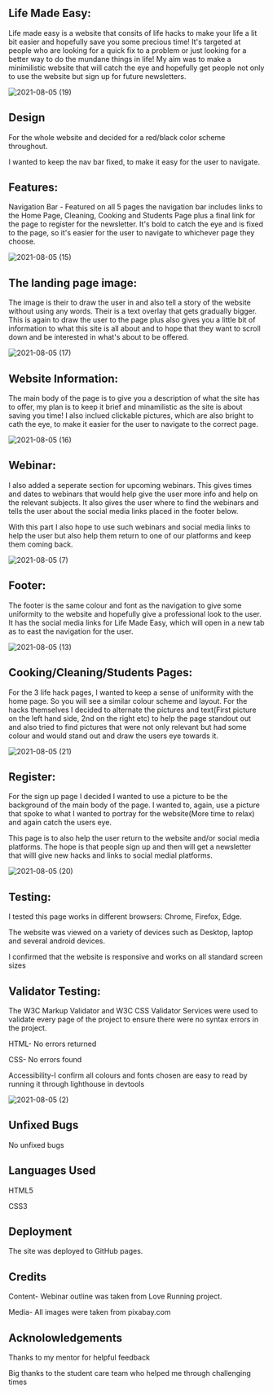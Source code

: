 <h2>Life Made Easy:</h2>
<p>Life made easy is a website that consits of life hacks to make your life a lit bit easier and hopefully save you some precious time!
It's targeted at people who are looking for a quick fix to a problem or just looking for a better way to do the mundane things in life!
My aim was to make a minimilistic website that will catch the eye and hopefully get people not only to use the website but sign up for future newsletters.<p>
  
![2021-08-05 (19)](https://user-images.githubusercontent.com/82090017/128432030-d9927454-5f00-4129-9541-3b6f59bac66b.png)


<h2>Design</h2>
<p>For the whole website and decided for a red/black color scheme throughout.<p>
<p>I wanted to keep the nav bar fixed, to make it easy for the user to navigate.<p>
<p>

<h2>Features:</h2>
<p>Navigation Bar - Featured on all 5 pages the navigation bar includes links to the Home Page, Cleaning, Cooking and Students Page plus a final link for the page to register for the newsletter.
It's bold to catch the eye and is fixed to the page, so it's easier for the user to navigate to whichever page they choose.<p>
  
![2021-08-05 (15)](https://user-images.githubusercontent.com/82090017/128430873-a6eaec6f-c344-4555-9294-784014a681e6.png)

<h2>The landing page image:</h2>
<p>The image is their to draw the user in and also tell a story of the website without using any words. Their is a text overlay that gets gradually bigger. This is again to draw the user to the page plus also gives you a little bit of information to what this site is all about and to hope that they want to scroll down and be interested in what's about to be offered.<p>
  
![2021-08-05 (17)](https://user-images.githubusercontent.com/82090017/128431229-d0f3a0bb-1f30-4f34-912e-bdbbdc23bbeb.png)

<h2>Website Information:</h2>
<p>The main body of the page is to give you a description of what the site has to offer, my plan is to keep it brief and minamilistic as the site is about saving you time!
I also inclued clickable pictures, which are also bright to cath the eye, to make it easier for the user to navigate to the correct page.<p>
  
![2021-08-05 (16)](https://user-images.githubusercontent.com/82090017/128431170-356fade0-0eb2-48f6-bd9f-02df06a9421b.png)



<h2>Webinar:</h2>
<p>I also added a seperate section for upcoming webinars. This gives times and dates to webinars that would help give the user more info and help on the relevant subjects. It also gives the user where to find the webinars and tells the user about the social media links placed in the footer below.<p>
<p>With this part I also hope to use such webinars and social media links to help the user but also help them return to one of our platforms and keep them coming back.
  
![2021-08-05 (7)](https://user-images.githubusercontent.com/82090017/128430733-8e0676bb-0f31-4d89-8ae4-4743f248feeb.png)


<h2>Footer:</h2>
<p>The footer is the same colour and font as the navigation to give some uniformity to the website and hopefully give a professional look to the user.
It has the social media links for Life Made Easy, which will open in a new tab as to east the navigation for the user.<p>
  
![2021-08-05 (13)](https://user-images.githubusercontent.com/82090017/128430514-86132fb0-f5e0-48f6-a3a8-c9c663633a77.png)

<h2>Cooking/Cleaning/Students Pages:</h2>
<p>For the 3 life hack pages, I wanted to keep a sense of uniformity with the home page. So you will see a similar colour scheme and layout.
For the hacks themselves I decided to alternate the pictures and text(First picture on the left hand side, 2nd on the right etc) to help the page standout out and also tried to find pictures that were not only relevant but had some colour and would stand out and draw the users eye towards it.<p>
  
![2021-08-05 (21)](https://user-images.githubusercontent.com/82090017/128432476-4666da07-9c09-4b82-9aab-442f98351c59.png)


<h2>Register:</h2>
<p>For the sign up page I decided I wanted to use a picture to be the background of the main body of the page. I wanted to, again, use a picture that spoke to what I wanted to portray for the website(More time to relax) and again catch the users eye.<p>
 <p>This page is to also help the user return to the website and/or social media platforms. The hope is that people sign up and then will get a newsletter that willl give new hacks and links to social medial platforms.<p>
  
![2021-08-05 (20)](https://user-images.githubusercontent.com/82090017/128432136-b815447b-4d5c-441c-a516-442c09017fb1.png)
  
<h2>Testing:</h2>
<p>I tested this page works in different browsers: Chrome, Firefox, Edge.<p>
<p>The website was viewed on a variety of devices such as Desktop, laptop and several android devices.
<p>I confirmed that the website is responsive and works on all standard screen sizes<p>
  
 <h2>Validator Testing:</h2>
 <p>The W3C Markup Validator and W3C CSS Validator Services were used to validate every page of the project to ensure there were no syntax errors in the project.<p>
   <p>HTML- No errors returned<p>
   <p>CSS- No errors found<p>
   <p>Accessibility-I confirm all colours and fonts chosen are easy to read by running it through lighthouse in devtools<p>
   
   ![2021-08-05 (2)](https://user-images.githubusercontent.com/82090017/128433253-2c1f4804-71a4-482c-aee8-9ffd359fd3c1.png)
     
 <h2>Unfixed Bugs</h2>
 <p>No unfixed bugs<p>
  
  <h2>Languages Used</h2>
  <p>HTML5<p>
  <p>CSS3<P>
  
 <h2>Deployment</h2>
 The site was deployed to GitHub pages.
 
 <h2>Credits</h2>
 <p>Content- Webinar outline was taken from Love Running project.<p>
  <p>Media- All images were taken from pixabay.com<p> 
    
 <h2>Acknolowledgements</h2>
   <p> Thanks to my mentor for helpful feedback<p>
   <p> Big thanks to the student care team who helped me through challenging times<p>
 

  


